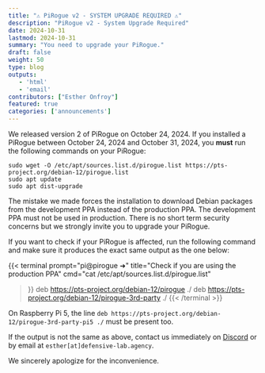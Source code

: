 ```yaml
---
title: "⚠️ PiRogue v2 - SYSTEM UPGRADE REQUIRED ⚠️"
description: "PiRogue v2 - System Upgrade Required"
date: 2024-10-31
lastmod: 2024-10-31
summary: "You need to upgrade your PiRogue."
draft: false
weight: 50
type: blog
outputs:
   - 'html'
   - 'email'
contributors: ["Esther Onfroy"]
featured: true
categories: ['announcements']
---
```


We released version 2 of PiRogue on October 24, 2024. If you installed a PiRogue between October 24, 2024 and October 31, 2024, you **must** run the following commands on your PiRogue:

```shell {title="Upgrade your PiRogue"}
sudo wget -O /etc/apt/sources.list.d/pirogue.list https://pts-project.org/debian-12/pirogue.list
sudo apt update
sudo apt dist-upgrade
```

The mistake we made forces the installation to download Debian packages from the development PPA instead of the production PPA. The development PPA must not be used in production. There is no short term security concerns but we strongly invite you to upgrade your PiRogue.

If you want to check if your PiRogue is affected, run the following command and make sure it produces the exact same output as the one below:

{{< terminal 
prompt="pi@pirogue ➜" 
title="Check if you are using the production PPA"
cmd="cat /etc/apt/sources.list.d/pirogue.list" 
>}}
deb https://pts-project.org/debian-12/pirogue ./
deb https://pts-project.org/debian-12/pirogue-3rd-party ./
{{< /terminal >}}

On Raspberry Pi 5, the line `deb https://pts-project.org/debian-12/pirogue-3rd-party-pi5 ./` must be present too.

If the output is not the same as above, contact us immediately on [Discord](https://discord.gg/qGX73GYNdp) or by email at `esther[at]defensive-lab.agency`.

We sincerely apologize for the inconvenience.
